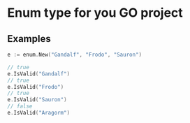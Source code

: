 # Enum type for you GO project

## Examples

```go
e := enum.New("Gandalf", "Frodo", "Sauron")

// true
e.IsValid("Gandalf")
// true
e.IsValid("Frodo")
// true
e.IsValid("Sauron")
// false
e.IsValid("Aragorm")
```
